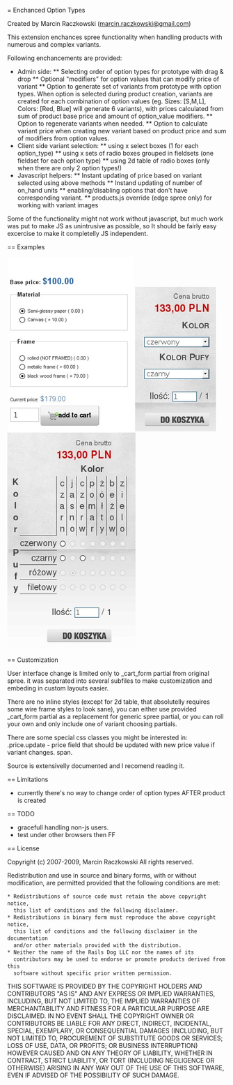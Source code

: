 = Enchanced Option Types

Created by Marcin Raczkowski (marcin.raczkowski@gmail.com)

This extension enchances spree functionality when handling products with
numerous and complex variants.

Following enchancements are provided:
 * Admin side:
 ** Selecting order of option types for prototype with drag & drop
 ** Optional "modifiers" for option values that can modify price of variant
 ** Option to generate set of variants from prototype with option types.
    When option is selected during product creation, variants are created for
    each combination of option values (eg. Sizes: [S,M,L], Colors: [Red, Blue]
    will generate 6 variants), with prices calculated from sum of product base price
    and amount of option_value modifiers.
 ** Option to regenerate variants when needed.
 ** Option to calculate variant price when creating new variant based on product
    price and sum of modifiers from option values.
 * Client side variant selection:
 ** using x select boxes (1 for each option_type)
 ** using x sets of radio boxes grouped in fieldsets (one fieldset for each option type)
 ** using 2d table of radio boxes (only when there are only 2 option types!)
 * Javascript helpers:
 ** Instant updating of price based on variant selected using above methods
 ** Instand updating of number of on_hand units
 ** enabling/disabling options that don't have corresponding variant.
 ** products.js override (edge spree only) for working with variant images

Some of the functionality might not work without javascript, but much work was put
to make JS as unintrusive as possible, so It should be fairly easy excercise
to make it completelly JS independent.

== Examples

![Radiobox sets](doc/sets.jpg)
![selects sets](doc/selects.jpg)
![table](doc/2d.jpg)

== Customization

User interface change is limited only to _cart_form partial from original spree.
it was separated into several subfiles to make customization and embeding in custom layouts easier.

There are no inline styles (except for 2d table, that absolutelly requires
some wire frame styles to look sane), you can either use provided _cart_form
partial as a replacement for generic spree partial, or you can roll your own and
only include one of variant choosing partials.

There are some special css classes you might be interested in:
.price.update - price field that should be updated with new price value if variant changes.
span.

Source is extensivelly documented and I recomend reading it.

== Limitations

- currently there's no way to change order of option types AFTER product is created

== TODO

- gracefull handling non-js users.
- test under other browsers then FF

== License

Copyright (c) 2007-2009, Marcin Raczkowski
All rights reserved.

Redistribution and use in source and binary forms, with or without modification,
are permitted provided that the following conditions are met:

    * Redistributions of source code must retain the above copyright notice,
      this list of conditions and the following disclaimer.
    * Redistributions in binary form must reproduce the above copyright notice,
      this list of conditions and the following disclaimer in the documentation
      and/or other materials provided with the distribution.
    * Neither the name of the Rails Dog LLC nor the names of its
      contributors may be used to endorse or promote products derived from this
      software without specific prior written permission.

THIS SOFTWARE IS PROVIDED BY THE COPYRIGHT HOLDERS AND CONTRIBUTORS
"AS IS" AND ANY EXPRESS OR IMPLIED WARRANTIES, INCLUDING, BUT NOT
LIMITED TO, THE IMPLIED WARRANTIES OF MERCHANTABILITY AND FITNESS FOR
A PARTICULAR PURPOSE ARE DISCLAIMED. IN NO EVENT SHALL THE COPYRIGHT OWNER OR
CONTRIBUTORS BE LIABLE FOR ANY DIRECT, INDIRECT, INCIDENTAL, SPECIAL,
EXEMPLARY, OR CONSEQUENTIAL DAMAGES (INCLUDING, BUT NOT LIMITED TO,
PROCUREMENT OF SUBSTITUTE GOODS OR SERVICES; LOSS OF USE, DATA, OR
PROFITS; OR BUSINESS INTERRUPTION) HOWEVER CAUSED AND ON ANY THEORY OF
LIABILITY, WHETHER IN CONTRACT, STRICT LIABILITY, OR TORT (INCLUDING
NEGLIGENCE OR OTHERWISE) ARISING IN ANY WAY OUT OF THE USE OF THIS
SOFTWARE, EVEN IF ADVISED OF THE POSSIBILITY OF SUCH DAMAGE.